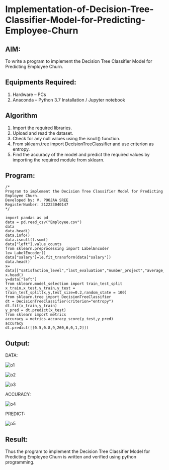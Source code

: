 # Implementation-of-Decision-Tree-Classifier-Model-for-Predicting-Employee-Churn

## AIM:
To write a program to implement the Decision Tree Classifier Model for Predicting Employee Churn.

## Equipments Required:
1. Hardware – PCs
2. Anaconda – Python 3.7 Installation / Jupyter notebook

## Algorithm
1. Import the required libraries.
2. Upload and read the dataset.
3. Check for any null values using the isnull() function.
4. From sklearn.tree import DecisionTreeClassifier and use criterion as entropy.
5. Find the accuracy of the model and predict the required values by importing the required module from sklearn.

## Program:
```
/*
Program to implement the Decision Tree Classifier Model for Predicting Employee Churn.
Developed by: V. POOJAA SREE
RegisterNumber: 212223040147  
*/

import pandas as pd
data = pd.read_csv("Employee.csv")
data
data.head()
data.info()
data.isnull().sum()
data["left"].value_counts
from sklearn.preprocessing import LabelEncoder
le= LabelEncoder()
data["salary"]=le.fit_transform(data["salary"])
data.head()
x= data[["satisfaction_level","last_evaluation","number_project","average_montly_hours","time_spend_company","Work_accident","promotion_last_5years","salary"]]
x.head()
y=data["left"]
from sklearn.model_selection import train_test_split
x_train,x_test,y_train,y_test = train_test_split(x,y,test_size=0.2,random_state = 100)
from sklearn.tree import DecisionTreeClassifier
dt = DecisionTreeClassifier(criterion="entropy")
dt.fit(x_train,y_train)
y_pred = dt.predict(x_test)
from sklearn import metrics
accuracy = metrics.accuracy_score(y_test,y_pred)
accuracy
dt.predict([[0.5,0.8,9,260,6,0,1,2]])

```

## Output:

DATA:

![o1](https://github.com/user-attachments/assets/e07e6f2f-bfa1-4b04-82fe-6271a99a51c4)

![o2](https://github.com/user-attachments/assets/c8a4d946-da2b-4667-8014-1a952f904291)

![o3](https://github.com/user-attachments/assets/0e2dfd83-1828-4f2f-b4f4-a2f9ad0bca62)

ACCURACY:

![o4](https://github.com/user-attachments/assets/1d6e6bd4-054b-4963-90b8-13309c74454b)

PREDICT:

![o5](https://github.com/user-attachments/assets/7156e1a8-93d6-4fb7-b0d6-2ac205e7171e)



## Result:
Thus the program to implement the  Decision Tree Classifier Model for Predicting Employee Churn is written and verified using python programming.
